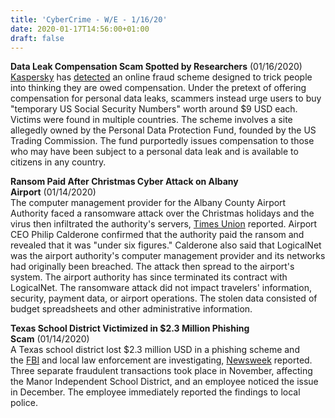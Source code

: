 ```yaml
---
title: 'CyberCrime - W/E - 1/16/20'
date: 2020-01-17T14:56:00+01:00
draft: false
---
```


**Data Leak Compensation Scam Spotted by Researchers** (01/16/2020)  
[Kaspersky](http://www.kaspersky.com/) has [detected](https://www.kaspersky.com/blog/data-leak-compensation-scam/32057/) an online fraud scheme designed to trick people into thinking they are owed compensation. Under the pretext of offering compensation for personal data leaks, scammers instead urge users to buy "temporary US Social Security Numbers" worth around $9 USD each. Victims were found in multiple countries. The scheme involves a site allegedly owned by the Personal Data Protection Fund, founded by the US Trading Commission. The fund purportedly issues compensation to those who may have been subject to a personal data leak and is available to citizens in any country.

  

**Ransom Paid After Christmas Cyber Attack on Albany Airport** (01/14/2020)  
The computer management provider for the Albany County Airport Authority faced a ransomware attack over the Christmas holidays and the virus then infiltrated the authority's servers, [Times Union](https://www.timesunion.com/) reported. Airport CEO Philip Calderone confirmed that the authority paid the ransom and revealed that it was "under six figures." Calderone also said that LogicalNet was the airport authority's computer management provider and its networks had originally been breached. The attack then spread to the airport's system. The airport authority has since terminated its contract with LogicalNet. The ransomware attack did not impact travelers' information, security, payment data, or airport operations. The stolen data consisted of budget spreadsheets and other administrative information.

  

**Texas School District Victimized in $2.3 Million Phishing Scam** (01/14/2020)  
A Texas school district lost $2.3 million USD in a phishing scheme and the [FBI](http://www.fbi.gov/) and local law enforcement are investigating, [Newsweek](http://www.newsweek.com/) reported. Three separate fraudulent transactions took place in November, affecting the Manor Independent School District, and an employee noticed the issue in December. The employee immediately reported the findings to local police.